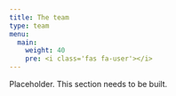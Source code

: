 ```yaml
---
title: The team
type: team
menu:
  main:
    weight: 40
    pre: <i class='fas fa-user'></i>
---
```


<!-- Basic page header is handled by a layout! -->

Placeholder. This section needs to be built.
